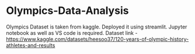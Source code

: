 # Olympics-Data-Analysis
Olympics Dataset is taken from kaggle. Deployed it using streamlit. Jupyter notebook as well as VS code is required.
Dataset link - https://www.kaggle.com/datasets/heesoo37/120-years-of-olympic-history-athletes-and-results
